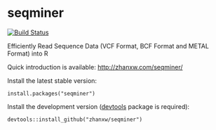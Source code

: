 seqminer
========

[![Build Status](https://travis-ci.org/zhanxw/seqminer.svg?branch=master)](https://travis-ci.org/zhanxw/seqminer)

Efficiently Read Sequence Data (VCF Format, BCF Format and METAL Format) into R

Quick introduction is available: http://zhanxw.com/seqminer/

Install the latest stable version:

    install.packages("seqminer")

Install the development version ([devtools](https://github.com/hadley/devtools) package is required):

    devtools::install_github("zhanxw/seqminer")
